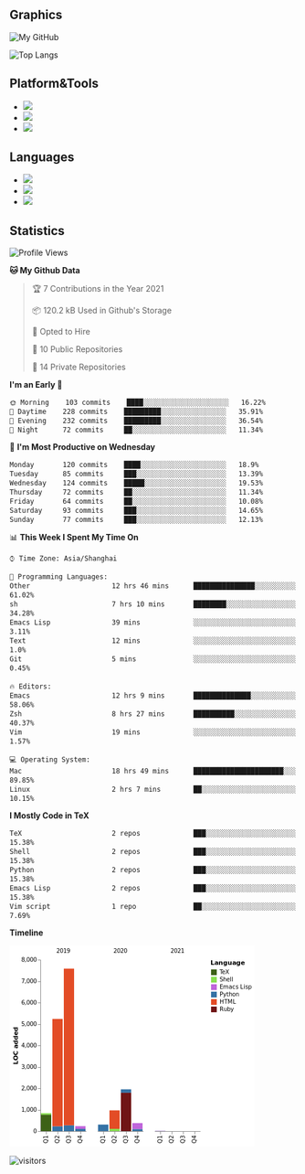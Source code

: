 ## Graphics

![My GitHub](https://github-readme-stats.vercel.app/api?username=SteamedFish&count_private=true&show_icons=true&theme=buefy&include_all_commits=false)

![Top Langs](https://github-readme-stats.vercel.app/api/top-langs/?username=SteamedFish&theme=buefy&hide=ruby&count_private=true&show_icons=true&layout=compact)

## Platform&Tools

* [![](https://img.shields.io/badge/ArchLinux--purple?style=flat-square&logo=ArchLinux)](https://www.archlinux.org/)
* [![](https://img.shields.io/badge/Gentoo-testing-purple?style=flat-square&logo=Gentoo)](https://www.gentoo.org/)
* [![](https://img.shields.io/badge/Doom%20Emacs-28-blue?style=flat-square&logo=Gnu%20emacs&logoColor=white)](https://www.gnu.org/software/emacs/)

## Languages

* [![](https://img.shields.io/badge/-Python-3776AB?style=flat-square&logo=python&logoColor=white)](https://www.python.org/)
* [![](https://img.shields.io/badge/-Bash-00ADD8?style=flat-square&logo=Gnu-bash&logoColor=white)](https://www.gnu.org/software/bash/)
* [![](https://img.shields.io/badge/-Go-00ADD8?style=flat-square&logo=go&logoColor=white)](https://golang.org/)

## Statistics

<!--START_SECTION:waka-->
![Profile Views](http://img.shields.io/badge/Profile%20Views-10-blue)

**🐱 My Github Data** 

> 🏆 7 Contributions in the Year 2021
 > 
> 📦 120.2 kB Used in Github's Storage 
 > 
> 💼 Opted to Hire
 > 
> 📜 10 Public Repositories 
 > 
> 🔑 14 Private Repositories  
 > 
**I'm an Early 🐤** 

```text
🌞 Morning    103 commits    ████░░░░░░░░░░░░░░░░░░░░░   16.22% 
🌆 Daytime    228 commits    █████████░░░░░░░░░░░░░░░░   35.91% 
🌃 Evening    232 commits    █████████░░░░░░░░░░░░░░░░   36.54% 
🌙 Night      72 commits     ██░░░░░░░░░░░░░░░░░░░░░░░   11.34%

```
📅 **I'm Most Productive on Wednesday** 

```text
Monday       120 commits    ████░░░░░░░░░░░░░░░░░░░░░   18.9% 
Tuesday      85 commits     ███░░░░░░░░░░░░░░░░░░░░░░   13.39% 
Wednesday    124 commits    █████░░░░░░░░░░░░░░░░░░░░   19.53% 
Thursday     72 commits     ██░░░░░░░░░░░░░░░░░░░░░░░   11.34% 
Friday       64 commits     ██░░░░░░░░░░░░░░░░░░░░░░░   10.08% 
Saturday     93 commits     ███░░░░░░░░░░░░░░░░░░░░░░   14.65% 
Sunday       77 commits     ███░░░░░░░░░░░░░░░░░░░░░░   12.13%

```


📊 **This Week I Spent My Time On** 

```text
⌚︎ Time Zone: Asia/Shanghai

💬 Programming Languages: 
Other                    12 hrs 46 mins      ███████████████░░░░░░░░░░   61.02% 
sh                       7 hrs 10 mins       ████████░░░░░░░░░░░░░░░░░   34.28% 
Emacs Lisp               39 mins             ░░░░░░░░░░░░░░░░░░░░░░░░░   3.11% 
Text                     12 mins             ░░░░░░░░░░░░░░░░░░░░░░░░░   1.0% 
Git                      5 mins              ░░░░░░░░░░░░░░░░░░░░░░░░░   0.45%

🔥 Editors: 
Emacs                    12 hrs 9 mins       ██████████████░░░░░░░░░░░   58.06% 
Zsh                      8 hrs 27 mins       ██████████░░░░░░░░░░░░░░░   40.37% 
Vim                      19 mins             ░░░░░░░░░░░░░░░░░░░░░░░░░   1.57%

💻 Operating System: 
Mac                      18 hrs 49 mins      ██████████████████████░░░   89.85% 
Linux                    2 hrs 7 mins        ██░░░░░░░░░░░░░░░░░░░░░░░   10.15%

```

**I Mostly Code in TeX** 

```text
TeX                      2 repos             ███░░░░░░░░░░░░░░░░░░░░░░   15.38% 
Shell                    2 repos             ███░░░░░░░░░░░░░░░░░░░░░░   15.38% 
Python                   2 repos             ███░░░░░░░░░░░░░░░░░░░░░░   15.38% 
Emacs Lisp               2 repos             ███░░░░░░░░░░░░░░░░░░░░░░   15.38% 
Vim script               1 repo              ██░░░░░░░░░░░░░░░░░░░░░░░   7.69%

```


**Timeline**

![Chart not found](https://raw.githubusercontent.com/SteamedFish/SteamedFish/master/charts/bar_graph.png) 


<!--END_SECTION:waka-->

![visitors](https://visitor-badge.laobi.icu/badge?page_id=SteamedFish.SteamedFish)
